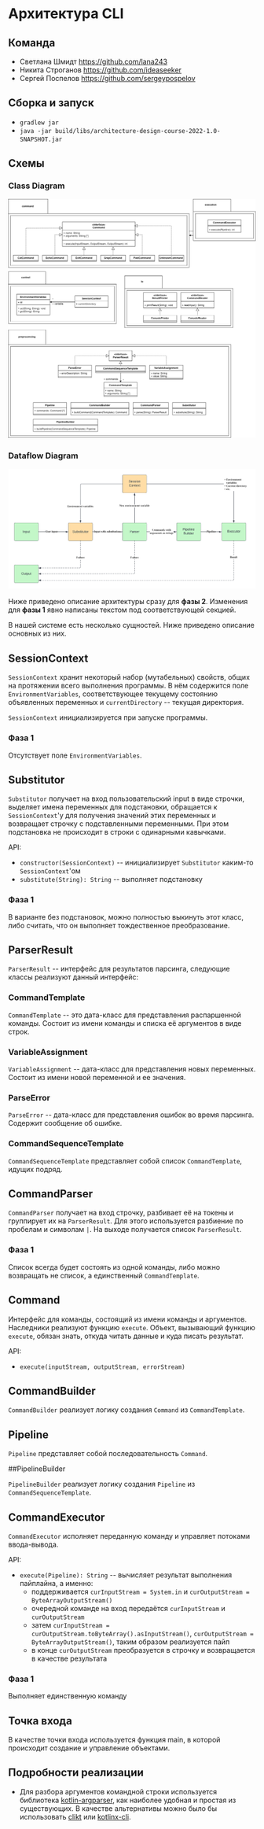# Архитектура CLI

## Команда

- Светлана Шмидт https://github.com/lana243
- Никита Строганов https://github.com/ideaseeker
- Сергей Поспелов https://github.com/sergeypospelov

## Сборка и запуск

- `gradlew jar`
- `java -jar build/libs/architecture-design-course-2022-1.0-SNAPSHOT.jar`


## Схемы

### Class Diagram
![class-diagram](schemes/class-diagram.png)

### Dataflow Diagram
![dataflow-diagram](schemes/dataflow-diagram.png)

Ниже приведено описание архитектуры сразу для __фазы 2__. Изменения для __фазы 1__ явно написаны текстом под соответствующей секцией.

В нашей системе есть несколько сущностей. Ниже приведено описание основных из них.

## SessionContext

`SessionContext` хранит некоторый набор (мутабельных) свойств, общих на протяжении всего выполнения программы. В нём содержится поле `EnvironmentVariables`, соответствующее текущему состоянию объявленных переменных и `currentDirectory` -- текущая директория.

`SessionContext` инициализируется при запуске программы.

### Фаза 1

Отсутствует поле `EnvironmentVariables`.

## Substitutor

`Substitutor` получает на вход пользовательский input в виде строчки, выделяет имена переменных для подстановки, обращается к `SessionContext`'у для получения значений этих переменных и возвращает строчку с подставленными переменными. При этом подстановка не происходит в строки с одинарными кавычками.

API:
- `constructor(SessionContext)` -- инициализирует `Substitutor` каким-то `SessionContext`'ом
- `substitute(String): String` -- выполняет подстановку

### Фаза 1
В варианте без подстановок, можно полностью выкинуть этот класс, либо считать, что он выполняет тождественное преобразование.


## ParserResult
`ParserResult` -- интерфейс для результатов парсинга, следующие классы реализуют данный интерфейс:
### CommandTemplate
`CommandTemplate` -- это дата-класс для представления распаршенной команды. Состоит из имени команды и списка её аргументов в виде строк.
### VariableAssignment
`VariableAssignment` -- дата-класс для представления новых переменных. Состоит из имени новой переменной и ее значения.
### ParseError
`ParseError` -- дата-класс для представления ошибок во время парсинга. Содержит сообщение об ошибке.
### CommandSequenceTemplate
`CommandSequenceTemplate` представляет собой список `CommandTemplate`, идущих подряд.


## CommandParser

`CommandParser` получает на вход строчку, разбивает её на токены и группирует их на `ParserResult`. Для этого используется разбиение по пробелам и символам `|`. На выходе получается список `ParserResult`.

### Фаза 1
Список всегда будет состоять из одной команды, либо можно возвращать не список, а единственный `CommandTemplate`.

## Command

Интерфейс для команды, состоящий из имени команды и аргументов. Наследники реализуют функцию `execute`. Объект, вызывающий функцию `execute`, обязан знать, откуда читать данные и куда писать результат.

API:
- `execute(inputStream, outputStream, errorStream)`

## CommandBuilder

`CommandBuilder` реализует логику создания `Command` из `CommandTemplate`.

## Pipeline

`Pipeline` представляет собой последовательность `Command`.

##PipelineBuilder

`PipelineBuilder` реализует логику создания `Pipeline` из `CommandSequenceTemplate`.

## CommandExecutor

`CommandExecutor` исполняет переданную команду и управляет потоками ввода-вывода.

API:
- `execute(Pipeline): String` -- вычисляет результат выполнения пайплайна, а именно:
    - поддерживается `curInputStream = System.in` и `curOutputStream = ByteArrayOutputStream()`
    - очередной команде на вход передаётся `curInputStream` и `curOutputStream`
    - затем `curInputStream = curOutputStream.toByteArray().asInputStream()`, `curOutputStream = ByteArrayOutputStream()`, таким образом реализуется пайп
    - в конце `curOutputStream` преобразуется в строчку и возвращается в качестве результата

### Фаза 1

Выполняет единственную команду

## Точка входа

В качестве точки входа используется функция main, в которой происходит создание и управление объектами.

## Подробности реализации

- Для разбора аргументов командной строки используется библиотека [kotlin-argparser](https://github.com/xenomachina/kotlin-argparser), как наиболее удобная и простая из существующих. В качестве альтернативы можно было бы использовать [clikt](https://github.com/ajalt/clikt) или [kotlinx-cli](https://github.com/Kotlin/kotlinx-cli).
